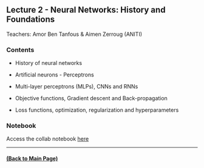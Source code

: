## Lecture 2 - Neural Networks: History and Foundations
Teachers: Amor Ben Tanfous & Aimen Zerroug (ANITI)



### Contents

* History of neural networks 

* Artificial neurons - Perceptrons

* Multi-layer perceptrons (MLPs), CNNs and RNNs

* Objective functions, Gradient descent and Back-propagation

* Loss functions, optimization, regularization and hyperparameters

### Notebook
Access the collab notebook [here](https://colab.research.google.com/drive/1fmX70jjsri5Imci-aHMYzvK1E2ikijj7?usp=sharing) 

---
#### [(Back to Main Page)](../index.md)
